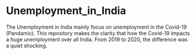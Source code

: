 # Unemployment_in_India
The Unemployment in India mainly focus on unemployment in the Covid-19 (Pandamic). This repository makes the clarity that how the Covid-19 impacts a huge unemployment over all India. From 2019 to 2020, the difference was a quiet shocking.
